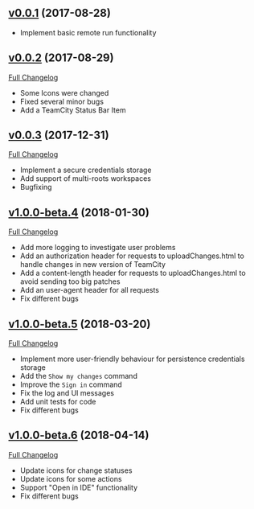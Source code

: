 ## [v0.0.1](https://github.com/JetBrains/teamcity-vscode-extension/tree/v0.0.1) (2017-08-28)
- Implement basic remote run functionality

## [v0.0.2](https://github.com/JetBrains/teamcity-vscode-extension/tree/v0.0.2) (2017-08-29)
[Full Changelog](https://github.com/JetBrains/teamcity-vscode-extension/compare/v0.0.1...v0.0.2)
- Some Icons were changed
- Fixed several minor bugs
- Add a TeamCity Status Bar Item

## [v0.0.3](https://github.com/JetBrains/teamcity-vscode-extension/tree/v0.0.3) (2017-12-31)
[Full Changelog](https://github.com/JetBrains/teamcity-vscode-extension/compare/v0.0.2...v0.0.3)
- Implement a secure credentials storage
- Add support of multi-roots workspaces
- Bugfixing

## [v1.0.0-beta.4](https://github.com/JetBrains/teamcity-vscode-extension/tree/v1.0.0-beta.4) (2018-01-30)
[Full Changelog](https://github.com/JetBrains/teamcity-vscode-extension/compare/v0.0.3...v1.0.0-beta.4)
- Add more logging to investigate user problems
- Add an authorization header for requests to uploadChanges.html to handle changes in new version of TeamCity
- Add a content-length header for requests to uploadChanges.html to avoid sending too big patches
- Add an user-agent header for all requests
- Fix different bugs

## [v1.0.0-beta.5](https://github.com/JetBrains/teamcity-vscode-extension/tree/v1.0.0-beta.5) (2018-03-20)
[Full Changelog](https://github.com/JetBrains/teamcity-vscode-extension/compare/v1.0.0-beta.4...v1.0.0-beta.5)
- Implement more user-friendly behaviour for persistence credentials storage
- Add the `Show my changes` command
- Improve the `Sign in` command
- Fix the log and UI messages
- Add unit tests for code
- Fix different bugs

## [v1.0.0-beta.6](https://github.com/JetBrains/teamcity-vscode-extension/tree/v1.0.0-beta.6) (2018-04-14)
[Full Changelog](https://github.com/JetBrains/teamcity-vscode-extension/compare/v1.0.0-beta.5...v1.0.0-beta.6)
- Update icons for change statuses
- Update icons for some actions
- Support "Open in IDE" functionality
- Fix different bugs